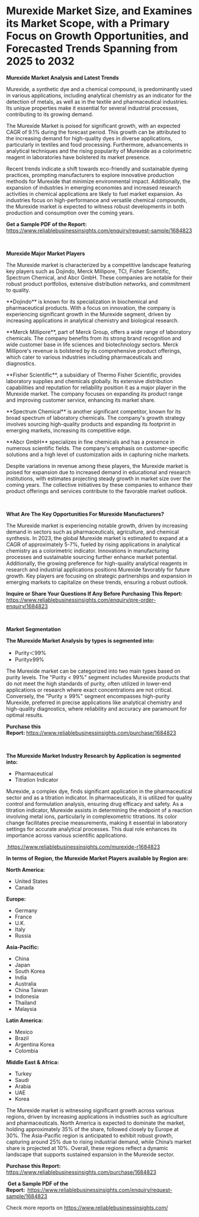 <p><h1>Murexide Market Size, and Examines its Market Scope, with a Primary Focus on Growth Opportunities, and Forecasted Trends Spanning from 2025 to 2032</h1></p><p><strong>Murexide Market Analysis and Latest Trends</strong></p>
<p><p>Murexide, a synthetic dye and a chemical compound, is predominantly used in various applications, including analytical chemistry as an indicator for the detection of metals, as well as in the textile and pharmaceutical industries. Its unique properties make it essential for several industrial processes, contributing to its growing demand.</p><p>The Murexide Market is poised for significant growth, with an expected CAGR of 9.1% during the forecast period. This growth can be attributed to the increasing demand for high-quality dyes in diverse applications, particularly in textiles and food processing. Furthermore, advancements in analytical techniques and the rising popularity of Murexide as a colorimetric reagent in laboratories have bolstered its market presence.</p><p>Recent trends indicate a shift towards eco-friendly and sustainable dyeing practices, prompting manufacturers to explore innovative production methods for Murexide that minimize environmental impact. Additionally, the expansion of industries in emerging economies and increased research activities in chemical applications are likely to fuel market expansion. As industries focus on high-performance and versatile chemical compounds, the Murexide market is expected to witness robust developments in both production and consumption over the coming years.</p></p>
<p><strong>Get a Sample PDF of the Report:&nbsp;</strong> <a href="https://www.reliablebusinessinsights.com/enquiry/request-sample/1684823?utm_campaign=2332&utm_medium=2&utm_source=Github&utm_content=ia&utm_term=28022025&utm_id=murexide">https://www.reliablebusinessinsights.com/enquiry/request-sample/1684823</a></p>
<p>&nbsp;</p>
<p><strong>Murexide Major Market Players</strong></p>
<p><p>The Murexide market is characterized by a competitive landscape featuring key players such as Dojindo, Merck Millipore, TCI, Fisher Scientific, Spectrum Chemical, and Abcr GmbH. These companies are notable for their robust product portfolios, extensive distribution networks, and commitment to quality.</p><p>**Dojindo** is known for its specialization in biochemical and pharmaceutical products. With a focus on innovation, the company is experiencing significant growth in the Murexide segment, driven by increasing applications in analytical chemistry and biological research.</p><p>**Merck Millipore**, part of Merck Group, offers a wide range of laboratory chemicals. The company benefits from its strong brand recognition and wide customer base in life sciences and biotechnology sectors. Merck Millipore's revenue is bolstered by its comprehensive product offerings, which cater to various industries including pharmaceuticals and diagnostics.</p><p>**Fisher Scientific**, a subsidiary of Thermo Fisher Scientific, provides laboratory supplies and chemicals globally. Its extensive distribution capabilities and reputation for reliability position it as a major player in the Murexide market. The company focuses on expanding its product range and improving customer service, enhancing its market share.</p><p>**Spectrum Chemical** is another significant competitor, known for its broad spectrum of laboratory chemicals. The company's growth strategy involves sourcing high-quality products and expanding its footprint in emerging markets, increasing its competitive edge.</p><p>**Abcr GmbH** specializes in fine chemicals and has a presence in numerous scientific fields. The company's emphasis on customer-specific solutions and a high level of customization aids in capturing niche markets.</p><p>Despite variations in revenue among these players, the Murexide market is poised for expansion due to increased demand in educational and research institutions, with estimates projecting steady growth in market size over the coming years. The collective initiatives by these companies to enhance their product offerings and services contribute to the favorable market outlook.</p></p>
<p>&nbsp;</p>
<p><strong>What Are The Key Opportunities For Murexide Manufacturers?</strong></p>
<p><p>The Murexide market is experiencing notable growth, driven by increasing demand in sectors such as pharmaceuticals, agriculture, and chemical synthesis. In 2023, the global Murexide market is estimated to expand at a CAGR of approximately 5-7%, fueled by rising applications in analytical chemistry as a colorimetric indicator. Innovations in manufacturing processes and sustainable sourcing further enhance market potential. Additionally, the growing preference for high-quality analytical reagents in research and industrial applications positions Murexide favorably for future growth. Key players are focusing on strategic partnerships and expansion in emerging markets to capitalize on these trends, ensuring a robust outlook.</p></p>
<p><strong>Inquire or Share Your Questions If Any Before Purchasing This Report:</strong> <a href="https://www.reliablebusinessinsights.com/enquiry/pre-order-enquiry/1684823?utm_campaign=2332&utm_medium=2&utm_source=Github&utm_content=ia&utm_term=28022025&utm_id=murexide">https://www.reliablebusinessinsights.com/enquiry/pre-order-enquiry/1684823</a></p>
<p>&nbsp;</p>
<p><strong>Market Segmentation</strong></p>
<p><strong>The Murexide Market Analysis by types is segmented into:</strong></p>
<p><ul><li>Purity＜99%</li><li>Purity≥99%</li></ul></p>
<p><p>The Murexide market can be categorized into two main types based on purity levels. The "Purity < 99%" segment includes Murexide products that do not meet the high standards of purity, often utilized in lower-end applications or research where exact concentrations are not critical. Conversely, the "Purity ≥ 99%" segment encompasses high-purity Murexide, preferred in precise applications like analytical chemistry and high-quality diagnostics, where reliability and accuracy are paramount for optimal results.</p></p>
<p><strong>Purchase this Report:&nbsp;</strong><a href="https://www.reliablebusinessinsights.com/purchase/1684823?utm_campaign=2332&utm_medium=2&utm_source=Github&utm_content=ia&utm_term=28022025&utm_id=murexide">https://www.reliablebusinessinsights.com/purchase/1684823</a></p>
<p>&nbsp;</p>
<p><strong>The Murexide Market Industry Research by Application is segmented into:</strong></p>
<p><ul><li>Pharmaceutical</li><li>Titration Indicator</li></ul></p>
<p><p>Murexide, a complex dye, finds significant application in the pharmaceutical sector and as a titration indicator. In pharmaceuticals, it is utilized for quality control and formulation analysis, ensuring drug efficacy and safety. As a titration indicator, Murexide assists in determining the endpoint of a reaction involving metal ions, particularly in complexometric titrations. Its color change facilitates precise measurements, making it essential in laboratory settings for accurate analytical processes. This dual role enhances its importance across various scientific applications.</p></p>
<p><a href="https://www.reliablebusinessinsights.com/murexide-r1684823?utm_campaign=2332&utm_medium=2&utm_source=Github&utm_content=ia&utm_term=28022025&utm_id=murexide">&nbsp;https://www.reliablebusinessinsights.com/murexide-r1684823</a></p>
<p><strong>In terms of Region, the Murexide Market Players available by Region are:</strong></p>
<p>
    <p> <strong> North America: </strong>
        <ul>
            <li>United States</li>
            <li>Canada</li>
        </ul>
        </p> 
    <p> <strong> Europe: </strong>
        <ul>
            <li>Germany</li>
            <li>France</li>
            <li>U.K.</li>
            <li>Italy</li>
            <li>Russia</li>
        </ul>
        </p> 
    <p> <strong> Asia-Pacific: </strong>
        <ul>
            <li>China</li>
            <li>Japan</li>
            <li>South Korea</li>
            <li>India</li>
            <li>Australia</li>
            <li>China Taiwan</li>
            <li>Indonesia</li>
            <li>Thailand</li>
            <li>Malaysia</li>
        </ul>
        </p> 
    <p> <strong> Latin America: </strong>
        <ul>
            <li>Mexico</li>
            <li>Brazil</li>
            <li>Argentina Korea</li>
            <li>Colombia</li>
        </ul>
        </p> 
    <p> <strong> Middle East & Africa: </strong>
        <ul>
            <li>Turkey</li>
            <li>Saudi</li>
            <li>Arabia</li>
            <li>UAE</li>
            <li>Korea</li>
        </ul>
    </p>
    </p>
<p><p>The Murexide market is witnessing significant growth across various regions, driven by increasing applications in industries such as agriculture and pharmaceuticals. North America is expected to dominate the market, holding approximately 35% of the share, followed closely by Europe at 30%. The Asia-Pacific region is anticipated to exhibit robust growth, capturing around 25% due to rising industrial demand, while China’s market share is projected at 10%. Overall, these regions reflect a dynamic landscape that supports sustained expansion in the Murexide sector.</p></p>
<p><strong>Purchase this Report: </strong><a href="https://www.reliablebusinessinsights.com/purchase/1684823?utm_campaign=2332&utm_medium=2&utm_source=Github&utm_content=ia&utm_term=28022025&utm_id=murexide">https://www.reliablebusinessinsights.com/purchase/1684823</a></p>
<p>&nbsp;<strong>Get a Sample PDF of the Report:&nbsp;&nbsp;</strong><a href="https://www.reliablebusinessinsights.com/enquiry/request-sample/1684823?utm_campaign=2332&utm_medium=2&utm_source=Github&utm_content=ia&utm_term=28022025&utm_id=murexide">https://www.reliablebusinessinsights.com/enquiry/request-sample/1684823</a></p>
<p><strong></strong></p>
<p>Check more reports on <a href="https://www.reliablebusinessinsights.com/?utm_campaign=2332&utm_medium=2&utm_source=Github&utm_content=ia&utm_term=28022025&utm_id=murexide">https://www.reliablebusinessinsights.com/</a></p>